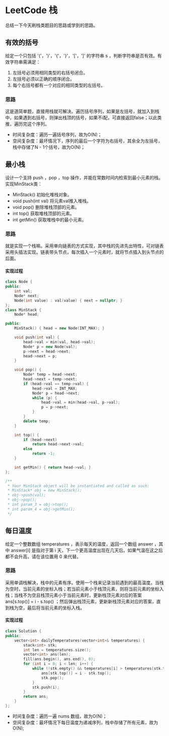 # LeetCode 栈


总结一下今天刷栈类题目的思路或学到的思路。

## 有效的括号
给定一个只包括 '('，')'，'{'，'}'，'['，']' 的字符串 s ，判断字符串是否有效。有效字符串需满足：
1. 左括号必须用相同类型的右括号闭合。
2. 左括号必须以正确的顺序闭合。
3. 每个右括号都有一个对应的相同类型的左括号。

### 思路
这是道简单题，直接用栈就可解决。遍历括号序列，如果是左括号，就加入到栈中，如果遇到右括号，则弹出栈顶的括号，如果不i配，可直接返回false；以此类推，遍历完这个序列。

- 时间复杂度：遍历一遍括号序列，故为O(N)；
- 空间复杂度：最坏情况下，序列的最后一个字符为右括号，其余全为左括号，栈中存储了N - 1个括号，故为O(N)；


## 最小栈
设计一个支持 push ，pop ，top 操作，并能在常数时间内检索到最小元素的栈。实现MinStack类：
- MinStack() 初始化堆栈对象。
- void push(int val) 将元素val推入堆栈。
- void pop() 删除堆栈顶部的元素。
- int top() 获取堆栈顶部的元素。
- int getMin() 获取堆栈中的最小元素。

### 思路
就是实现一个栈嘛。采用单向链表的方式实现，其中栈的先进先出特性，可对链表采用头插法实现。链表带头节点，每次插入一个元素时，就将节点插入到头节点的后面。

#### 实现过程
```c++
class Node {
public:
    int val;
    Node* next;
    Node(int value) : val(value) { next = nullptr; }
};
class MinStack {
    Node* head;

public:
    MinStack() { head = new Node(INT_MAX); }

    void push(int val) {
        head->val = min(val, head->val);
        Node* p = new Node(val);
        p->next = head->next;
        head->next = p;
    }

    void pop() {
        Node* temp = head->next;
        head->next = temp->next;
        if (head->val == temp->val) {
            head->val = INT_MAX;
            Node* p = head->next;
            while (p) {
                head->val = min(head->val, p->val);
                p = p->next;
            }
        }
        delete temp;
    }

    int top() {
        if (head->next)
            return head->next->val;
        else
            return -1;
    }

    int getMin() { return head->val; }
};

/**
 * Your MinStack object will be instantiated and called as such:
 * MinStack* obj = new MinStack();
 * obj->push(val);
 * obj->pop();
 * int param_3 = obj->top();
 * int param_4 = obj->getMin();
 */
```


## 每日温度
给定一个整数数组 temperatures ，表示每天的温度，返回一个数组 answer ，其中 answer[i] 是指对于第 i 天，下一个更高温度出现在几天后。如果气温在这之后都不会升高，请在该位置用 0 来代替。

### 思路
采用单调栈解决，栈中的元素有序。使用一个栈来记录当前遇到的最高温度。当栈为空时，当前元素的坐标入栈；若当前元素小于栈顶元素，则将当前元素的坐标入栈；当栈不为空且栈顶元素小于当前元素时，更新栈顶元素对应的答案 ans[s.top()] = i - s.top() ；然后弹出栈顶元素，更新新栈顶元素对应的答案，直到栈为空，最后将当前元素的坐标入栈。

#### 实现过程
```c++
class Solution {
public:
    vector<int> dailyTemperatures(vector<int>& temperatures) {
        stack<int> stk;
        int len = temperatures.size();
        vector<int> ans(len);
        fill(ans.begin(), ans.end(), 0);
        for (int i = 0; i < len; i++) {
            while (!stk.empty() && temperatures[i] > temperatures[stk.top()]) {
                ans[stk.top()] = i - stk.top();
                stk.pop();
            }
            stk.push(i);
        }
        return ans;
    }
};
```

- 时间复杂度：遍历一遍 nums 数组，故为O(N)；
- 空间复杂度：最坏情况下每日温度为递减序列，栈中存储了所有元素，故为O(N);

